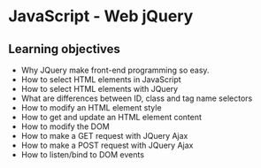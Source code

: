 # JavaScript - Web jQuery
## Learning objectives
* Why JQuery make front-end programming so easy.
* How to select HTML elements in JavaScript
* How to select HTML elements with JQuery
* What are differences between ID, class and tag name selectors
* How to modify an HTML element style
* How to get and update an HTML element content
* How to modify the DOM
* How to make a GET request with JQuery Ajax
* How to make a POST request with JQuery Ajax
* How to listen/bind to DOM events
